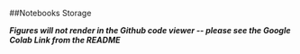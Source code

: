 ##Notebooks Storage

***Figures will not render in the Github code viewer -- please see the Google Colab Link from the README***
